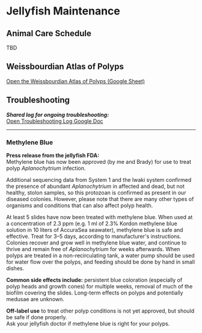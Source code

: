# Jellyfish Maintenance

## Animal Care Schedule
TBD

## Weissbourdian Atlas of Polyps

[Open the Weissbourdian Atlas of Polyps (Google Sheet)](https://docs.google.com/spreadsheets/d/1ZlWnWJdXx0AqPepgOOpZI6HbNLdJtx1V4uKpX4aoW20/edit?gid=975289846#gid=975289846)

## Troubleshooting

_**Shared log for ongoing troubleshooting:**_  
[Open Troubleshooting Log Google Doc](https://docs.google.com/document/d/1JPiJOPLi8Eo4Q1THWidFQKuLMub10FL-we_yqbYILv4/edit?tab=t.0)

---

### Methylene Blue

**Press release from the jellyfish FDA:**  
Methylene blue has now been approved (by me and Brady) for use to treat polyp *Aplanochytrium* infection.

Additional sequencing data from System 1 and the Iwaki system confirmed the presence of abundant *Aplanochytrium* in affected and dead, but not healthy, stolon samples, so this protozoan is confirmed as present in our diseased colonies. However, please note that there are many other types of organisms and conditions that can also affect polyp health.

At least 5 slides have now been treated with methylene blue. When used at a concentration of 2.3 ppm (e.g. 1 ml of 2.3% Kordon methylene blue solution in 10 liters of AccuraSea seawater), methylene blue is safe and effective. Treat for 3–5 days, according to manufacturer's instructions. Colonies recover and grow well in methylene blue water, and continue to thrive and remain free of *Aplanochytrium* for weeks afterwards. When polyps are treated in a non-recirculating tank, a water pump should be used for water flow over the polyps, and feeding should be done by hand in small dishes.

**Common side effects include:** persistent blue coloration (especially of polyp heads and growth cones) for multiple weeks, removal of much of the biofilm covering the slides. Long-term effects on polyps and potentially medusae are unknown.

**Off-label use** to treat other polyp conditions is not yet approved, but should be safe if done properly.  
Ask your jellyfish doctor if methylene blue is right for your polyps.
